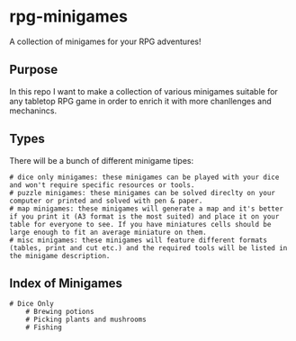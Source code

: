 # rpg-minigames
A collection of minigames for your RPG adventures!

## Purpose
In this repo I want to make a collection of various minigames suitable for any tabletop RPG game in order to enrich it with more chanllenges and mechanincs.

## Types
There will be a bunch of different minigame tipes:

    # dice only minigames: these minigames can be played with your dice and won't require specific resources or tools.
    # puzzle minigames: these minigames can be solved direclty on your computer or printed and solved with pen & paper.
    # map minigames: these minigames will generate a map and it's better if you print it (A3 format is the most suited) and place it on your table for everyone to see. If you have miniatures cells should be large enough to fit an average miniature on them.
    # misc minigames: these minigames will feature different formats (tables, print and cut etc.) and the required tools will be listed in the minigame description.

## Index of Minigames

    # Dice Only
        # Brewing potions
        # Picking plants and mushrooms
        # Fishing
